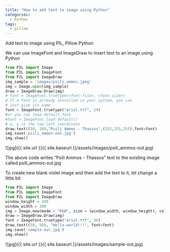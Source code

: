```yaml
---
title: "How to add text to image using Python"
categories:
  - Python
tags:
  - pillow
---
```


Add text to image using PIL, Pillow Python

We can use ImageFont and ImageDraw to insert text to an image using Python

```python
from PIL import Image
from PIL import ImageFont
from PIL import ImageDraw 
img_sample = 'images/psili_ammos.jpeg'
img = Image.open(img_sample)
draw = ImageDraw.Draw(img)
# font = ImageFont.truetype(<font-file>, <font-size>)
# If a font is already installed in your system, you can 
# just give its name
font = ImageFont.truetype("arial.ttf", 24)
#or you can load default font
#font = ImageFont.load_default()
# x, y is the top-left coordinate
draw.text((10, 10),"Psili Ammos - Thassos",(255,255,255),font=font)
img.save('psili_ammos-out.jpg')
img.show()
```
![jpg]({{ site.url }}{{ site.baseurl }}/assets/images/psili_ammos-out.jpg)

The above code writes “Psili Ammos - Thassos” text to the existing image called psili_ammos-out.jpg

To create new blank violet image and then add the text to it, let change a little bit

```python
from PIL import Image
from PIL import ImageFont
from PIL import ImageDraw
window_height = 200
window_width = 300
img = Image.new(mode = "RGB", size = (window_width, window_height), color = (153, 153, 255) )
draw = ImageDraw.Draw(img)
font = ImageFont.truetype("arial.ttf", 36)
draw.text((50, 50), "Hello world!!!", font=font)
img.save('sample-out.jpg')
img.show()
```
![jpg]({{ site.url }}{{ site.baseurl }}/assets/images/sample-out.jpg)